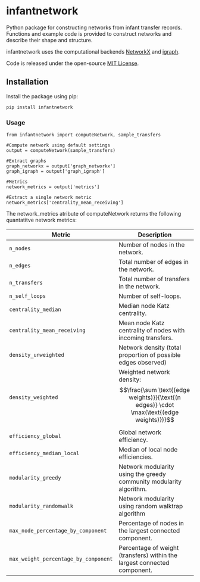# infantnetwork

Python package for constructing networks from infant transfer records. Functions and example code is provided to construct networks and describe their shape and structure.

infantnetwork uses the computational backends [NetworkX](https://networkx.org/) and [igraph](https://igraph.org/python/).


Code is released under the open-source [MIT License](LICENSE).


## Installation

Install the package using pip:

```bash
pip install infantnetwork
```

### Usage

``` 
from infantnetwork import computeNetwork, sample_transfers

#Compute network using default settings
output = computeNetwork(sample_transfers)

#Extract graphs
graph_networkx = output['graph_networkx']
graph_igraph = output['graph_igraph']

#Metrics
network_metrics = output['metrics']

#Extract a single network metric
network_metrics['centrality_mean_receiving']

```

The network_metrics atribute of computeNetwork returns the following quantatitve network metrics:

| Metric                            | Description                                                                                      |
|------------------------------------|--------------------------------------------------------------------------------------------------|
| `n_nodes`                         | Number of nodes in the network.                                                                  |
| `n_edges`                     | Total number of edges in the network.                                                |
| `n_transfers`                     | Total number of transfers in the network.                                                |
| `n_self_loops`                    | Number of self-loops.                                   |
| `centrality_median`               | Median node Katz centrality.                     |
| `centrality_mean_receiving`        | Mean node Katz centrality of nodes with incoming transfers.        |
| `density_unweighted`              | Network density (total proportion of possible edges observed)                                         |
| `density_weighted`                | Weighted network density: $$\frac{\sum \text{(edge weights)}}{\text{(n edges)} \cdot \max(\text{(edge weights)})}$$ |
| `efficiency_global`               | Global network efficiency.                 |
| `efficiency_median_local`         | Median of local node efficiencies.          |
| `modularity_greedy`               | Network modularity using the greedy community modularity algorithm.      |
| `modularity_randomwalk`           | Network modularity using random walktrap algorithm             |
| `max_node_percentage_by_component`| Percentage of nodes in the largest connected component.                                   |
| `max_weight_percentage_by_component`| Percentage of weight (transfers) within the largest connected component.                  |


